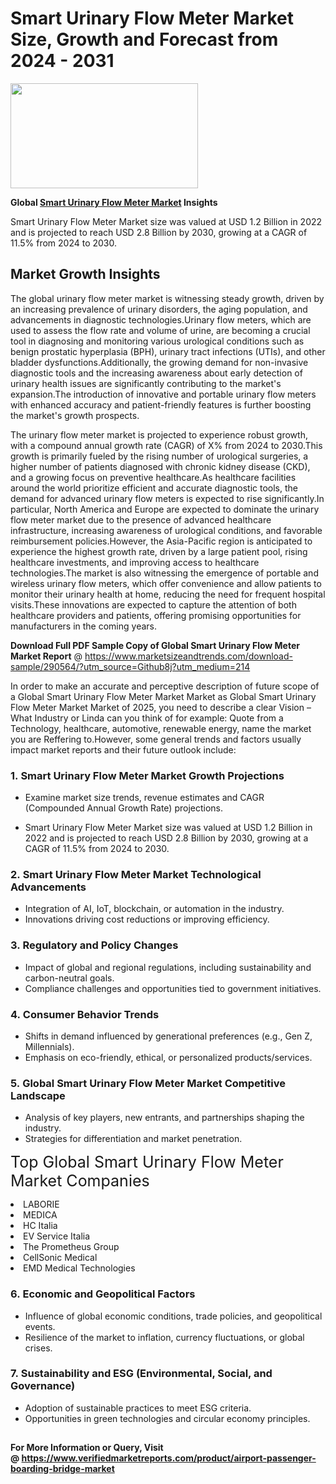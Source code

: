 <H1>Smart Urinary Flow Meter Market Size, Growth and Forecast from 2024 - 2031</H1><img class="aligncenter size-medium wp-image-584254" src="https://thirdeyenews.in/wp-content/uploads/2024/09/Global-Market-Research-300x168.jpeg" alt="" width="300" height="168" /><p><strong>Global&nbsp;<a href="https://www.marketsizeandtrends.com/download-sample/290564/?utm_source=Github8j?utm_medium=214">Smart Urinary Flow Meter Market</a> Insights</strong></p><p>Smart Urinary Flow Meter Market size was valued at USD 1.2 Billion in 2022 and is projected to reach USD 2.8 Billion by 2030, growing at a CAGR of 11.5% from 2024 to 2030.</p><p><h2>Market Growth Insights</h2> <p>The global urinary flow meter market is witnessing steady growth, driven by an increasing prevalence of urinary disorders, the aging population, and advancements in diagnostic technologies.Urinary flow meters, which are used to assess the flow rate and volume of urine, are becoming a crucial tool in diagnosing and monitoring various urological conditions such as benign prostatic hyperplasia (BPH), urinary tract infections (UTIs), and other bladder dysfunctions.Additionally, the growing demand for non-invasive diagnostic tools and the increasing awareness about early detection of urinary health issues are significantly contributing to the market's expansion.The introduction of innovative and portable urinary flow meters with enhanced accuracy and patient-friendly features is further boosting the market's growth prospects.</p> <p>The urinary flow meter market is projected to experience robust growth, with a compound annual growth rate (CAGR) of X% from 2024 to 2030.This growth is primarily fueled by the rising number of urological surgeries, a higher number of patients diagnosed with chronic kidney disease (CKD), and a growing focus on preventive healthcare.As healthcare facilities around the world prioritize efficient and accurate diagnostic tools, the demand for advanced urinary flow meters is expected to rise significantly.In particular, North America and Europe are expected to dominate the urinary flow meter market due to the presence of advanced healthcare infrastructure, increasing awareness of urological conditions, and favorable reimbursement policies.However, the Asia-Pacific region is anticipated to experience the highest growth rate, driven by a large patient pool, rising healthcare investments, and improving access to healthcare technologies.The market is also witnessing the emergence of portable and wireless urinary flow meters, which offer convenience and allow patients to monitor their urinary health at home, reducing the need for frequent hospital visits.These innovations are expected to capture the attention of both healthcare providers and patients, offering promising opportunities for manufacturers in the coming years.</p><p><span class=""><strong>Download Full PDF Sample Copy of Global Smart Urinary Flow Meter Market Report</strong> @ <a href="https://www.marketsizeandtrends.com/download-sample/290564/?utm_source=Github8j?utm_medium=214" target="_blank">https://www.marketsizeandtrends.com/download-sample/290564/?utm_source=Github8j?utm_medium=214</a></span></p><p>In order to make an accurate and perceptive description of future scope of a Global&nbsp;Smart Urinary Flow Meter Market Market as Global&nbsp;Smart Urinary Flow Meter Market Market of 2025, you need to describe a clear Vision &ndash; What Industry or Linda can you think of for example: Quote from a Technology, healthcare, automotive, renewable energy, name the market you are Reffering to.However, some general trends and factors usually impact market reports and their future outlook include:</p><h3>1.&nbsp;<strong>Smart Urinary Flow Meter Market Growth Projections</strong></h3><ul><li>Examine market size trends, revenue estimates and CAGR (Compounded Annual Growth Rate) projections.</li><li><p>Smart Urinary Flow Meter Market size was valued at USD 1.2 Billion in 2022 and is projected to reach USD 2.8 Billion by 2030, growing at a CAGR of 11.5% from 2024 to 2030.</p></li></ul><h3>2.&nbsp;<strong>Smart Urinary Flow Meter Market Technological Advancements</strong></h3><ul><li>Integration of AI, IoT, blockchain, or automation in the industry.</li><li>Innovations driving cost reductions or improving efficiency.</li></ul><h3>3.&nbsp;<strong>Regulatory and Policy Changes</strong></h3><ul><li>Impact of global and regional regulations, including sustainability and carbon-neutral goals.</li><li>Compliance challenges and opportunities tied to government initiatives.</li></ul><h3>4.&nbsp;<strong>Consumer Behavior Trends</strong></h3><ul><li>Shifts in demand influenced by generational preferences (e.g., Gen Z, Millennials).</li><li>Emphasis on eco-friendly, ethical, or personalized products/services.</li></ul><h3>5.&nbsp;<strong>Global Smart Urinary Flow Meter Market Competitive Landscape</strong></h3><ul><li>Analysis of key players, new entrants, and partnerships shaping the industry.</li><li>Strategies for differentiation and market penetration.</li></ul><p data-pm-slice="1 1 []"><span style="color: inherit; font-family: inherit; font-size: 25px;">Top Global Smart Urinary Flow Meter Market Companies</span></p><div class="" data-test-id=""><p><li>LABORIE</li><li> MEDICA</li><li> HC Italia</li><li> EV Service Italia</li><li> The Prometheus Group</li><li> CellSonic Medical</li><li> EMD Medical Technologies</li></p></div><h3>6.&nbsp;<strong>Economic and Geopolitical Factors</strong></h3><ul><li>Influence of global economic conditions, trade policies, and geopolitical events.</li><li>Resilience of the market to inflation, currency fluctuations, or global crises.</li></ul><h3>7.&nbsp;<strong>Sustainability and ESG (Environmental, Social, and Governance)</strong></h3><ul><li>Adoption of sustainable practices to meet ESG criteria.</li><li>Opportunities in green technologies and circular economy principles.</li></ul><h2><strong style="font-size: 14px;">For More Information or Query, Visit @&nbsp;</strong><a style="background-color: #ffffff; font-size: 14px;" href="https://www.marketsizeandtrends.com/report/smart-urinary-flow-meter-market/" target="_blank">https://www.verifiedmarketreports.com/product/airport-passenger-boarding-bridge-market</a></h2>